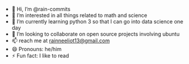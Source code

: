 - 👋 Hi, I’m @rain-commits
- 👀 I’m interested in all things related to math and science
- 🌱 I’m currently learning python 3 so that I can go into data science one day
- 💞️ I’m looking to collaborate on open source projects involving ubuntu
- 📫 reach me at rainneeliot13@gmail.com
- 😄 Pronouns: he/him
- ⚡ Fun fact: I like to read 

<!---
rain-commits/rain-commits is a ✨ special ✨ repository because its `README.md` (this file) appears on your GitHub profile.
You can click the Preview link to take a look at your changes.
--->
